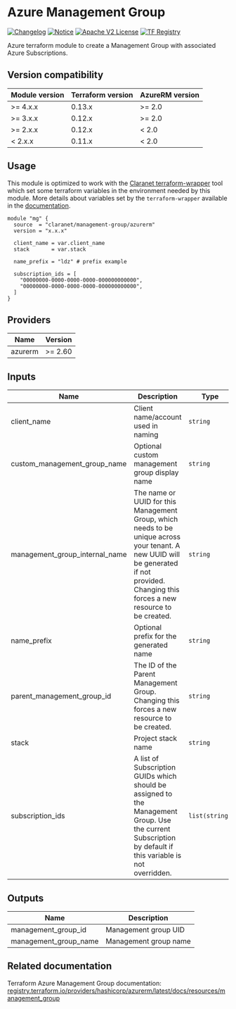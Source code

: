 # Azure Management Group
[![Changelog](https://img.shields.io/badge/changelog-release-green.svg)](CHANGELOG.md) [![Notice](https://img.shields.io/badge/notice-copyright-yellow.svg)](NOTICE) [![Apache V2 License](https://img.shields.io/badge/license-Apache%20V2-orange.svg)](LICENSE) [![TF Registry](https://img.shields.io/badge/terraform-registry-blue.svg)](https://registry.terraform.io/modules/claranet/management-group/azurerm/)

Azure terraform module to create a Management Group with associated Azure Subscriptions.

## Version compatibility

| Module version | Terraform version | AzureRM version |
| -------------- | ----------------- | --------------- |
| >= 4.x.x       | 0.13.x            | >= 2.0          |
| >= 3.x.x       | 0.12.x            | >= 2.0          |
| >= 2.x.x       | 0.12.x            | < 2.0           |
| <  2.x.x       | 0.11.x            | < 2.0           |

## Usage

This module is optimized to work with the [Claranet terraform-wrapper](https://github.com/claranet/terraform-wrapper) tool
which set some terraform variables in the environment needed by this module.
More details about variables set by the `terraform-wrapper` available in the [documentation](https://github.com/claranet/terraform-wrapper#environment).

```hcl
module "mg" {
  source  = "claranet/management-group/azurerm"
  version = "x.x.x"

  client_name = var.client_name
  stack       = var.stack

  name_prefix = "ldz" # prefix example

  subscription_ids = [
    "00000000-0000-0000-0000-000000000000",
    "00000000-0000-0000-0000-000000000000",
  ]
}
```

## Providers

| Name    | Version |
| ------- | ------- |
| azurerm | >= 2.60 |

## Inputs

| Name                              | Description                                                                                                                                                                               | Type           | Default | Required |
| --------------------------------- | ----------------------------------------------------------------------------------------------------------------------------------------------------------------------------------------- | -------------- | ------- | :------: |
| client\_name                      | Client name/account used in naming                                                                                                                                                        | `string`       | n/a     |   yes    |
| custom\_management\_group\_name   | Optional custom management group display name                                                                                                                                             | `string`       | `""`    |    no    |
| management\_group\_internal\_name | The name or UUID for this Management Group, which needs to be unique across your tenant. A new UUID will be generated if not provided. Changing this forces a new resource to be created. | `string`       | `null`  |    no    |
| name\_prefix                      | Optional prefix for the generated name                                                                                                                                                    | `string`       | `""`    |    no    |
| parent\_management\_group\_id     | The ID of the Parent Management Group. Changing this forces a new resource to be created.                                                                                                 | `string`       | `null`  |    no    |
| stack                             | Project stack name                                                                                                                                                                        | `string`       | n/a     |   yes    |
| subscription\_ids                 | A list of Subscription GUIDs which should be assigned to the Management Group. Use the current Subscription by default if this variable is not overridden.                                | `list(string)` | `[]`    |    no    |

## Outputs

| Name                    | Description           |
| ----------------------- | --------------------- |
| management\_group\_id   | Management group UID  |
| management\_group\_name | Management group name |

## Related documentation

Terraform Azure Management Group documentation: [registry.terraform.io/providers/hashicorp/azurerm/latest/docs/resources/management_group](https://registry.terraform.io/providers/hashicorp/azurerm/latest/docs/resources/management_group)
